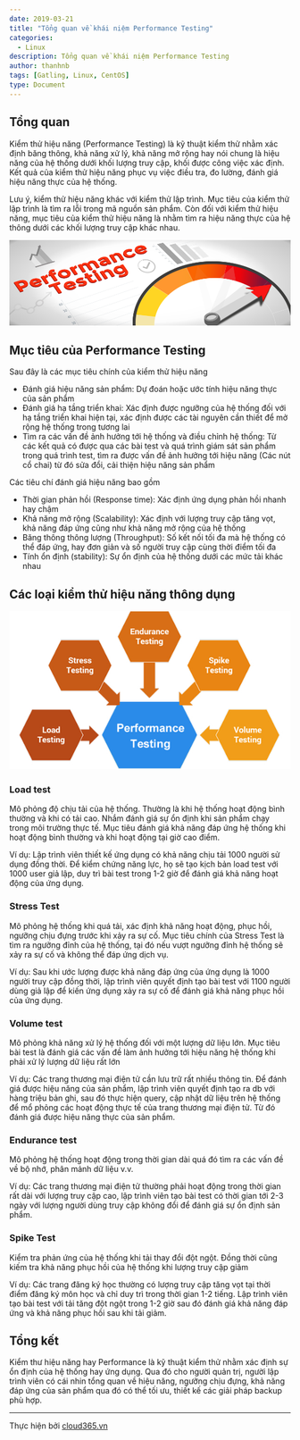 ```yaml
---
date: 2019-03-21
title: "Tổng quan về khái niệm Performance Testing"
categories:
  - Linux
description: Tổng quan về khái niệm Performance Testing
author: thanhnb
tags: [Gatling, Linux, CentOS]
type: Document
---
```


## Tổng quan

Kiểm thử hiệu năng (Performance Testing) là kỹ thuật kiểm thử nhằm xác định băng thông, khả năng xử lý, khả năng mở rộng hay nói chung là hiệu năng của hệ thống dưới khối lượng truy cập, khối được công việc xác định. Kết quả của kiểm thử hiệu năng phục vụ việc điều tra, đo lường, đánh giá hiệu năng thực của hệ thống.

Lưu ý, kiểm thử hiệu năng khác với kiểm thử lập trình. Mục tiêu của kiểm thử lập trình là tìm ra lỗi trong mã nguồn sản phẩm. Còn đối với kiểm thử hiệu năng, mục tiêu của kiểm thử hiệu năng là nhằm tìm ra hiệu năng thực của hệ thông dưới các khối lượng truy cập khác nhau.

![](/images/img-performance-testing/pic2.png)

## Mục tiêu của Performance Testing

Sau đây là các mục tiêu chính của kiểm thử hiệu năng

- Đánh giá hiệu năng sản phẩm: Dự đoán hoặc ước tính hiệu năng thực của sản phẩm
- Đánh giá hạ tầng triển khai: Xác định được ngưỡng của hệ thống đối với hạ tầng triển khai hiện tại, xác định được các tài nguyên cần thiết để mở rộng hệ thống trong tương lai
- Tìm ra các vấn đề ảnh hưởng tới hệ thống và điều chỉnh hệ thống: Từ các kết quả có được qua các bài test và quá trình giám sát sản phẩm trong quá trình test, tìm ra được vấn đề ảnh hưởng tới hiệu năng (Các nút cổ chai) từ đó sửa đổi, cải thiện hiệu năng sản phẩm

Các tiêu chí đánh giá hiệu năng bao gồm

- Thời gian phản hồi (Response time): Xác định ứng dụng phản hồi nhanh hay chậm
- Khả năng mở rộng (Scalability): Xác định với lượng truy cập tăng vọt, khả năng đáp ứng cũng như khả năng mở rộng của hệ thống
- Băng thông thông lượng (Throughput): Số kết nối tối đa mà hệ thống có thể đáp ứng, hay đơn giản và số người truy cập cùng thời điểm tối đa
- Tính ổn định (stability): Sự ổn định của hệ thống dưới các mức tải khác nhau

## Các loại kiểm thử hiệu năng thông dụng

![](/images/img-performance-testing/pic1.jpg)

### Load test

Mô phỏng độ chịu tải của hệ thống. Thường là khi hệ thống hoạt động bình thường và khi có tải cao. Nhắm đánh giá sự ổn định khi sản phẩm chạy trong môi trường thực tế. Mục tiêu đánh giá khả năng đáp ứng hệ thống khi hoạt động bình thường và khi hoạt động tại giờ cao điểm.

Ví dụ: Lập trình viên thiết kế ứng dụng có khả năng chịu tải 1000 người sử dụng đồng thời. Để kiểm chứng năng lực, họ sẽ tạo kịch bản load test với 1000 user giả lập, duy trì bài test trong 1-2 giờ để đánh giá khả năng hoạt động của ứng dụng.

### Stress Test

Mô phỏng hệ thống khi quá tải, xác định khả năng hoạt động, phục hồi, ngưỡng chịu đựng trước khi xảy ra sự cố. Mục tiêu chính của Stress Test là tìm ra ngưỡng đỉnh của hệ thống, tại đó nếu vượt ngưỡng đỉnh hệ thống sẽ xảy ra sự cố và không thể đáp ứng dịch vụ.

Ví dụ: Sau khi ước lượng được khả năng đáp ứng của ứng dụng là 1000 người truy cập đồng thời, lập trình viên quyết định tạo bài test với 1100 người dùng giả lập để kiến ứng dụng xảy ra sự cố để đánh giá khả năng phục hồi của ứng dụng.

### Volume test

Mô phỏng khả năng xử lý hệ thống đối với một lượng dữ liệu lớn. Mục tiêu bài test là đánh giá các vấn đề làm ảnh hưởng tới hiệu năng hệ thống khi phải xử lý lượng dữ liệu rất lớn

Ví dụ: Các trang thương mại điện tử cần lưu trữ rất nhiều thông tin. Để đánh giá được hiệu năng của sản phẩm, lập trình viên quyết định tạo ra db với hàng triệu bản ghi, sau đó thực hiện query, cập nhật dữ liệu trên hệ thống để mổ phỏng các hoạt động thực tế của trang thương mại điện tử. Từ đó đánh giá được hiệu năng thực của sản phẩm.

### Endurance test

Mô phỏng hệ thống hoạt động trong thời gian dài quá đó tìm ra các vấn đề về bộ nhớ, phân mảnh dữ liệu v.v.

Ví dụ: Các trang thương mại điện tử thường phải hoạt động trong thời gian rất dài với lượng truy cập cao, lập trình viên tạo bài test có thời gian tới 2-3 ngày với lượng người dùng truy cập không đổi để đánh giá sự ổn định sản phẩm.

### Spike Test

Kiểm tra phản ứng của hệ thống khi tải thay đổi đột ngột. Đồng thời cũng kiếm tra khả năng phục hồi của hệ thống khi lượng truy cập giảm

Ví dụ: Các trang đăng ký học thường có lượng truy cập tăng vọt tại thời điểm đăng ký môn học và chỉ duy trì trong thời gian 1-2 tiếng. Lập trình viên tạo bài test với tải tăng đột ngột trong 1-2 giờ sau đó đánh giá khả năng đáp ứng và khả năng phục hồi sau khi tải giảm.


## Tổng kết

Kiểm thư hiệu năng hay Performance là kỹ thuật kiểm thử nhằm xác định sự ổn định của hệ thống hay ứng dụng. Qua đó cho người quản trị, người lập trình viên có cái nhin tổng quan về hiệu năng, ngưỡng chịu đựng, khả năng đáp ứng của sản phẩm qua đó có thể tối ưu, thiết kế các giải pháp backup phù hợp.

---
Thực hiện bởi <a href="https://cloud365.vn/" target="_blank">cloud365.vn</a>